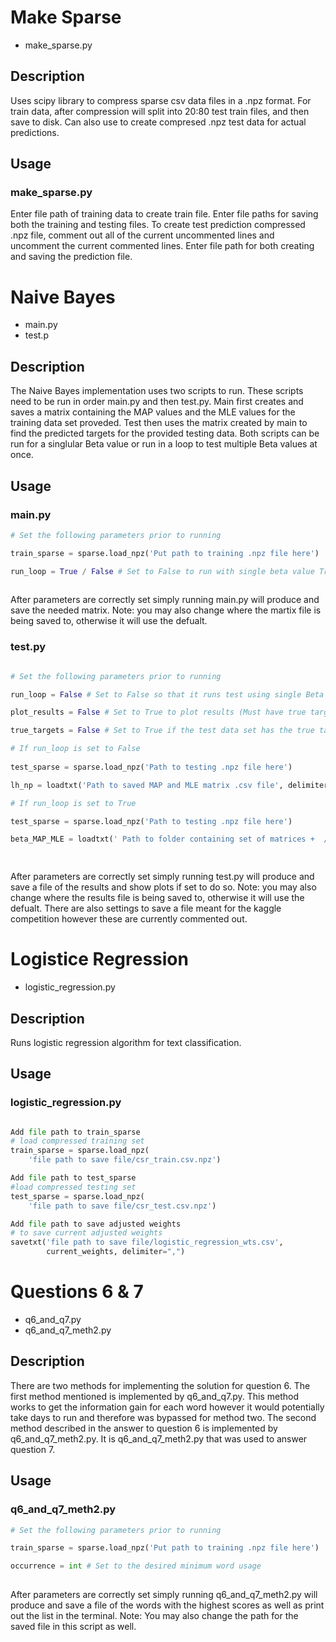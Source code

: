 # Make Sparse

- make_sparse.py

## Description

Uses scipy library to compress sparse csv data files in a .npz format. For train
data, after compression will split into 20:80 test train files, and then save to
disk. Can also use to create compresed .npz test data for actual predictions.

## Usage

### make_sparse.py

Enter file path of training data to create train file. Enter file paths for 
saving both the training and testing files. To create test prediction compressed
.npz file, comment out all of the current uncommented lines and uncomment the
current commented lines. Enter file path for both creating and saving the
prediction file.

# Naive Bayes

- main.py
- test.p

## Description

The Naive Bayes implementation uses two scripts to run. These scripts need to be
run in order main.py and then test.py. Main first creates and saves a matrix containing the MAP 
values and the MLE values for the training data set proveded. Test then uses the matrix
created by main to find the predicted targets for the provided testing data. Both scripts 
can be run for a singlular Beta value or run in a loop to test multiple Beta values at
once. 

## Usage

### main.py

```python
# Set the following parameters prior to running

train_sparse = sparse.load_npz('Put path to training .npz file here') 

run_loop = True / False # Set to False to run with single beta value True to loop through many 
 
```
After parameters are correctly set simply running main.py will produce and save the needed matrix. Note:
you may also change where the martix file is being saved to, otherwise it will use the defualt.

### test.py

```python

# Set the following parameters prior to running

run_loop = False # Set to False so that it runs test using single Beta True to run loop 

plot_results = False # Set to True to plot results (Must have true target values)

true_targets = False # Set to True if the test data set has the true target values in the last column

# If run_loop is set to False
 
test_sparse = sparse.load_npz('Path to testing .npz file here')

lh_np = loadtxt('Path to saved MAP and MLE matrix .csv file', delimiter=',')

# If run_loop is set to True

test_sparse = sparse.load_npz('Path to testing .npz file here')

beta_MAP_MLE = loadtxt(' Path to folder containing set of matrices +  /beta_'+str(i)+'.csv', delimiter=',')

 
```
After parameters are correctly set simply running test.py will produce and save a file of the results and show plots if set to do so. Note: you may also change where the results file is being saved to, otherwise it will use the defualt. There are also settings to save a file meant for the kaggle competition however these are currently commented out.

# Logistice Regression

- logistic_regression.py

## Description

Runs logistic regression algorithm for text classification.

## Usage

### logistic_regression.py

```python

Add file path to train_sparse
# load compressed training set
train_sparse = sparse.load_npz(
    'file path to save file/csr_train.csv.npz')

Add file path to test_sparse
#load compressed testing set
test_sparse = sparse.load_npz(
    'file path to save file/csr_test.csv.npz')

Add file path to save adjusted weights
# to save current adjusted weights
savetxt('file path to save file/logistic_regression_wts.csv',
        current_weights, delimiter=",")

```

# Questions 6 & 7

- q6_and_q7.py
- q6_and_q7_meth2.py

## Description

There are two methods for implementing the solution for question 6. The first method mentioned is implemented 
by q6_and_q7.py. This method works to get the information gain for each word however it would potentially take days to run and therefore was bypassed for method two. The second method described in the answer to question 6 is implemented by q6_and_q7_meth2.py. It is q6_and_q7_meth2.py that was used to answer question 7. 

## Usage

### q6_and_q7_meth2.py

```python
# Set the following parameters prior to running

train_sparse = sparse.load_npz('Put path to training .npz file here') 

occurrence = int # Set to the desired minimum word usage  
 
```
After parameters are correctly set simply running q6_and_q7_meth2.py will produce and save a file of the words with the highest scores as well as print out the list in the terminal. Note: You may also change the path for the saved file in this script as well.
